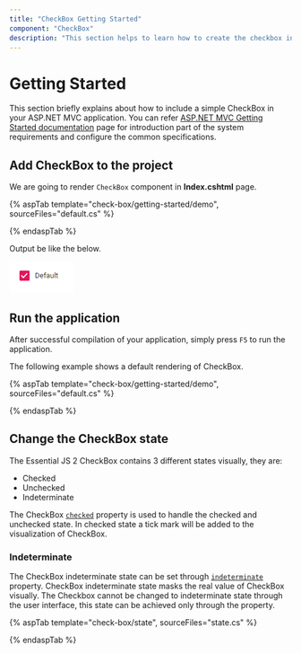 ```yaml
---
title: "CheckBox Getting Started"
component: "CheckBox"
description: "This section helps to learn how to create the checkbox in ASP.NET MVC application with its basic features in step-by-step procedure."
---
```


# Getting Started

This section briefly explains about how to include a simple CheckBox in your ASP.NET MVC application. You can refer [ASP.NET MVC Getting Started documentation](../getting-started) page for introduction part of the system requirements and configure the common specifications.

## Add CheckBox to the project

We are going to render `CheckBox` component in **Index.cshtml** page.

{% aspTab template="check-box/getting-started/demo", sourceFiles="default.cs" %}

{% endaspTab %}

Output be like the below.

![CheckBox Sample](./images/check-box.PNG)

## Run the application

 After successful compilation of your application, simply press `F5` to run the application.

 The following example shows a default rendering of CheckBox.

{% aspTab template="check-box/getting-started/demo", sourceFiles="default.cs" %}

{% endaspTab %}

## Change the CheckBox state

The Essential JS 2 CheckBox contains 3 different states visually, they are:
* Checked
* Unchecked
* Indeterminate

The CheckBox [`checked`](https://help.syncfusion.com/cr/aspnetcore-js2/Syncfusion.EJ2.Buttons.CheckBox.html#Syncfusion_EJ2_Buttons_CheckBox_Checked) property is used to handle the checked and unchecked state.
In checked state a tick mark will be added to the visualization of CheckBox.

### Indeterminate

The CheckBox indeterminate state can be set through [`indeterminate`](https://help.syncfusion.com/cr/aspnetcore-js2/Syncfusion.EJ2.Buttons.CheckBox.html#Syncfusion_EJ2_Buttons_CheckBox_Indeterminate) property.
CheckBox indeterminate state masks the real value of CheckBox visually. The Checkbox cannot be changed to indeterminate state through the user interface,
this state can be achieved only through the property.

{% aspTab template="check-box/state", sourceFiles="state.cs" %}

{% endaspTab %}